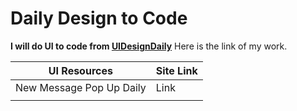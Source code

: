 # Daily Design to Code
**I will do UI to code from [UIDesignDaily](uidesigndaily.com)**
Here is the link of my work.

|UI Resources  |Site Link  |
|--|--|
| New Message Pop Up Daily | Link |
|||

